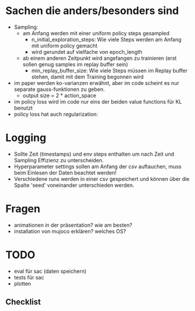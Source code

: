 # Sachen die anders/besonders sind

- Sampling:
    - am Anfang werden mit einer uniform policy steps gesampled
        - n_initial_exploration_steps: Wie viele Steps werden am Anfang mit uniform policy gemacht
        - wird gerundet auf vielfache von epoch_length
    - ab einem anderen Zeitpunkt wird angefangen zu trainieren (erst sollen genug samples im replay buffer sein)
        - min_replay_buffer_size: Wie viele Steps müssen im Replay buffer stehen, damit mit dem Training begonnen wird
- im paper werden ko-varianzen erwähnt, aber im code scheint es nur separate gauss-funktionen zu geben.
    - output size = 2 * action_space
- im policy loss wird im code nur eins der beiden value functions für KL benutzt
- policy loss hat auch regularization:

# Logging
- Sollte Zeit (timestamps) und env steps enthalten um nach Zeit und Sampling Effizienz zu unterscheiden.
- Hyperparameter settings sollen am Anfang der csv auftauchen, muss beim Einlesen der Daten beachtet werden!
- Verschiedene runs werden in einer csv gespeichert und können über die Spalte 'seed' voneinander unterschieden werden.

# Fragen

- animationen in der präsentation? wie am besten?
- installation von mujoco erklären? welches OS?

# TODO

- eval für sac (daten speichern)
- tests für sac
- plotten

## Checklist
